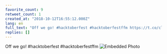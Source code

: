 ```yaml
---
favorite_count: 9
retweet_count: 1
created_at: "2018-10-12T16:55:12.000Z"
lang: en
full_text: "Off we go! #hacktoberfest #hacktoberfestffm https://t.co/clXYdNqOZv"
replies: []
---
```


Off we go! #hacktoberfest #hacktoberfestffm
![Embedded Photo](https://twitter-media-coderbyheart.s3.eu-north-1.amazonaws.com/1050792010939031553-DpUpwduWkAcsbRl.jpg)
